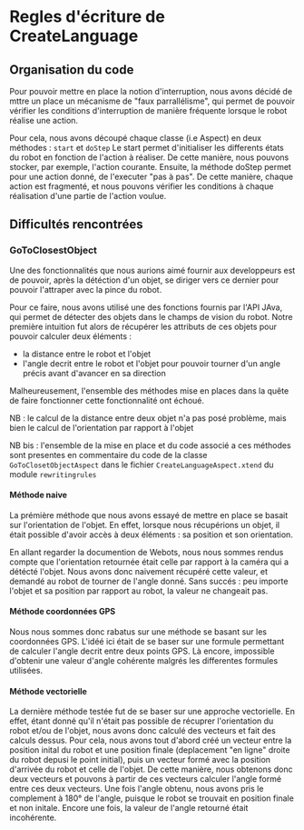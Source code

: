 # Regles d'écriture de CreateLanguage

## Organisation du code

Pour pouvoir mettre en place la notion d'interruption, nous avons décidé de mttre un place un mécanisme de "faux parrallélisme", qui permet de pouvoir vérifier les conditions d'interruption de manière fréquente lorsque le robot réalise une action. 

Pour cela, nous avons découpé chaque classe (i.e Aspect) en deux méthodes : `start` et `doStep` 
Le start permet d'initialiser les differents états du robot en fonction de l'action à réaliser. De cette manière, nous pouvons stocker, par exemple, l'action courante. Ensuite, la méthode doStep permet pour une action donné, de l'executer "pas à pas". De cette manière, chaque action est fragmenté, et nous pouvons vérifier les conditions à chaque réalisation d'une partie de l'action voulue. 


## Difficultés rencontrées

### GoToClosestObject

Une des fonctionnalités que nous aurions aimé fournir aux developpeurs est de pouvoir, après la détéction d'un objet, se diriger vers ce dernier pour pouvoir l'attraper avec la pince du robot. 

Pour ce faire, nous avons utilisé une des fonctions fournis par l'API JAva, qui permet de détecter des objets dans le champs de vision du robot. 
Notre première intuition fut alors de récupérer les attributs de ces objets pour pouvoir calculer deux éléments :
- la distance entre le robot et l'objet
- l'angle decrit entre le robot et l'objet pour pouvoir tourner d'un angle précis avant d'avancer en sa direction

Malheureusement, l'ensemble des méthodes mise en places dans la quête de faire fonctionner cette fonctionnalité ont échoué.

NB : le calcul de la distance entre deux objet n'a pas posé problème, mais bien le calcul de l'orientation par rapport à l'objet

NB bis : l'ensemble de la mise en place et du code associé a ces méthodes sont presentes en commentaire du code de la classe `GoToClosetObjectAspect` dans le fichier `CreateLanguageAspect.xtend` du module `rewritingrules` 

#### Méthode naive

La prémière méthode que nous avons essayé de mettre en place se basait sur l'orientation de l'objet. En effet, lorsque nous récupérions un objet, il était possible d'avoir accès à deux éléments : sa position et son orientation.

En allant regarder la documention de Webots, nous nous sommes rendus compte que l'orientation retournée était celle par rapport à la caméra qui a détécté l'objet. Nous avons donc naivement récupéré cette valeur, et demandé au robot de tourner de l'angle donné. Sans succés : peu importe l'objet et sa position par rapport au robot, la valeur ne changeait pas.

#### Méthode coordonnées GPS

Nous nous sommes donc rabatus sur une méthode se basant sur les coordonnées GPS. L'idéé ici était de se baser sur une formule permettant de calculer l'angle decrit entre deux points GPS. Là encore, impossible d'obtenir une valeur d'angle cohérente malgrés les differentes formules utilisées.

#### Méthode vectorielle

La dernière méthode testée fut de se baser sur une approche vectorielle. En effet, étant donné qu'il n'était pas possible de récuprer l'orientation du robot et/ou de l'objet, nous avons donc calculé des vecteurs et fait des calculs dessus. Pour cela, nous avons tout d'abord créé un vecteur entre la position inital du robot et une position finale (deplacement "en ligne" droite du robot depusi le point initial), puis un vecteur formé avec la position d'arrivée du robot et celle de l'objet. De cette manière, nous obtenons donc deux vecteurs et pouvons à partir de ces vecteurs calculer l'angle formé entre ces deux vecteurs. Une fois l'angle obtenu, nous avons pris le complement à 180° de l'angle, puisque le robot se trouvait en position finale et non initale. Encore une fois, la valeur de l'angle retourné était incohérente. 
